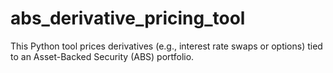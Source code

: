 # abs_derivative_pricing_tool
This Python tool prices derivatives (e.g., interest rate swaps or options) tied to an Asset-Backed Security (ABS) portfolio.
